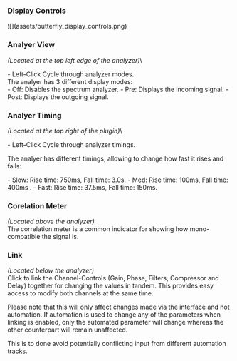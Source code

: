 <h3 class="txt-blue">Display Controls</h2>
<div class="image">
![](assets/butterfly_display_controls.png)
</div>

### Analyer View
<span class="location">*(Located at the top left edge of the analyzer)*</span>\
<div class="block controls bg-dark-2">
- <span class="item">Left-Click</span> Cycle through analyzer modes.
</div>
The analyer has 3 different display modes:
<div class="block bg-dark-1">
- <span class="txt-purple">Off</span>: Disables the spectrum analyzer.
- <span class="txt-purple">Pre</span>: Displays the incoming signal.
- <span class="txt-purple">Post</span>: Displays the outgoing signal.
</div>
<span class="spacer"/>

### Analyer Timing
<span class="location">*(Located at the top right of the plugin)*</span>\
<div class="block controls bg-dark-2">
- <span class="item">Left-Click</span> Cycle through analyzer timings.
</div>

The analyer has different timings, allowing to change how fast it rises and falls:
<div class="block bg-dark-1">
- <span class="txt-purple">Slow</span>: Rise time: 750ms, Fall time: 3.0s.
- <span class="txt-purple">Med</span>: Rise time: 100ms, Fall time: 400ms .
- <span class="txt-purple">Fast</span>: Rise time: 37.5ms, Fall time: 150ms.


</div>
<span class="spacer"/>

### Corelation Meter
<span class="location">*(Located above the analyzer)*</span>\
The correlation meter is a common indicator for showing how mono-compatible the signal is.
<span class="spacer"/>

### Link
<span class="location">*(Located below the analyzer)*</span>\
Click to link the Channel-Controls (Gain, Phase, Filters, Compressor and Delay) together for changing the values in tandem. 
This provides easy access to modify both channels at the same time.

Please note that this will only affect changes made via the interface and not automation.
If automation is used to change any of the parameters when linking is enabled, only the automated
parameter will change whereas the other counterpart will remain unaffected.

This is to done avoid potentially conflicting input from different automation tracks.
<div class="pb"></div>